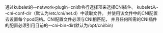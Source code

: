 通过kubelet的--network-plugin=cni命令行选择项来选择CNI插件。
kubelet从--cni-conf-dir（默认为/etc/cni/net.d）中读取文件，
并使用该文件中的CNI配置去设置每个pod网络。CNI配置文件必须与CNI相匹配，
并且任何所需的CNI插件的配置必须引用目前的--cni-bin-dir(默认为/opt/cni/bin)